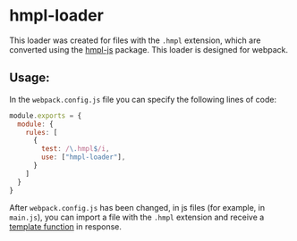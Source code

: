 # hmpl-loader

This loader was created for files with the `.hmpl` extension, which are converted using the [hmpl-js](https://github.com/hmpljs/hmpl) package. This loader is designed for webpack.

## Usage:

In the `webpack.config.js` file you can specify the following lines of code:

```javascript
module.exports = {
  module: {
    rules: [
      {
        test: /\.hmpl$/i,
        use: ["hmpl-loader"],
      }
    ]
  }
}
```

After `webpack.config.js` has been changed, in js files (for example, in `main.js`), you can import a file with the `.hmpl` extension and receive a [template function](https://hmpljs.github.io/#/?id=compile) in response.
